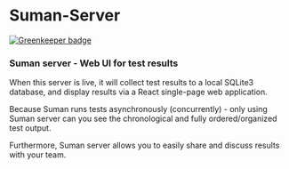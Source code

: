 
# Suman-Server

[![Greenkeeper badge](https://badges.greenkeeper.io/sumanjs/suman-server.svg)](https://greenkeeper.io/)

### Suman server - Web UI for test results

When this server is live, it will collect test results to a local SQLite3 database, and display results via
a React single-page web application.

Because Suman runs tests asynchronously (concurrently) - only using Suman server can you see the chronological and
fully ordered/organized test output.

Furthermore, Suman server allows you to easily share and discuss results with your team.